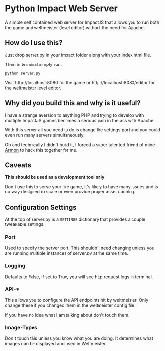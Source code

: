 # Python Impact Web Server

A simple self contained web server for ImpactJS that allows you to run both the game and weltmeister (level editor) without the need for Apache.


## How do I use this?

Just drop server.py in your impact folder along with your index.html file.

Then in terminal simply run:

	python server.py

Visit http://localhost:8080 for the game or http://localhost:8080/editor for the weltmeister level editor.


## Why did you build this and why is it useful?

I have a strange aversion to anything PHP and trying to develop with multiple ImpactJS games becomes a serious pain in the ass with Apache.

With this server all you need to do is change the settings port and you could even run many servers simultaneously.

Oh and technically I didn't build it, I forced a super talented friend of mine [Armon](http://github.com/armon) to hack this together for me.


## Caveats

**This should be used as a development tool only**

Don't use this to serve your live game, it's likely to have many issues and is no way designed to scale or even provide proper asset caching.


## Configuration Settings

At the top of server.py is a `SETTINGS` dictionary that provides a couple tweakable settings.

### Port

Used to specify the server port. This shouldn't need changing unless you are running multiple instances of server.py at the same time.

### Logging

Defaults to False, if set to True, you will see http request logs in terminal.

### API-*

This allows you to configure the API endpoints hit by weltmeister. Only change these if you changed them in the weltmeister config file.

If you have no idea what I am talking about don't touch them.

### Image-Types

Don't touch this unless you know what you are doing. It determines what images can be displayed and used in Weltmeister.
